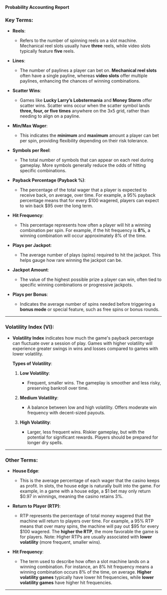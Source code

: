 **Probability Accounting Report**

### **Key Terms**:

- **Reels**:
  - Refers to the number of spinning reels on a slot machine. Mechanical reel slots usually have **three** reels, while video slots typically feature **five** reels.

- **Lines**:
  - The number of paylines a player can bet on. **Mechanical reel slots** often have a single payline, whereas **video slots** offer multiple paylines, enhancing the chances of winning combinations.

- **Scatter Wins**:
  - Games like **Lucky Larry’s Lobstermania** and **Money Storm** offer scatter wins. Scatter wins occur when the scatter symbol lands **three, four, or five times** anywhere on the 3x5 grid, rather than needing to align on a payline.

- **Min/Max Wager**:
  - This indicates the **minimum** and **maximum** amount a player can bet per spin, providing flexibility depending on their risk tolerance.

- **Symbols per Reel**:
  - The total number of symbols that can appear on each reel during gameplay. More symbols generally reduce the odds of hitting specific combinations.

- **Payback Percentage (Payback %)**:
  - The percentage of the total wager that a player is expected to receive back, on average, over time. For example, a 95% payback percentage means that for every $100 wagered, players can expect to win back $95 over the long term.

- **Hit Frequency**:
  - This percentage represents how often a player will hit a winning combination per spin. For example, if the hit frequency is **8%**, a winning combination will occur approximately 8% of the time.

- **Plays per Jackpot**:
  - The average number of plays (spins) required to hit the jackpot. This helps gauge how rare winning the jackpot can be.

- **Jackpot Amount**:
  - The value of the highest possible prize a player can win, often tied to specific winning combinations or progressive jackpots.

- **Plays per Bonus**:
  - Indicates the average number of spins needed before triggering a **bonus mode** or special feature, such as free spins or bonus rounds.

---

### **Volatility Index (VI)**:
- **Volatility Index** indicates how much the game's payback percentage can fluctuate over a session of play. Games with higher volatility will experience greater swings in wins and losses compared to games with lower volatility.

  **Types of Volatility**:
  
  1. **Low Volatility**: 
     - Frequent, smaller wins. The gameplay is smoother and less risky, preserving bankroll over time.
  
  2. **Medium Volatility**:
     - A balance between low and high volatility. Offers moderate win frequency with decent-sized payouts.
  
  3. **High Volatility**: 
     - Larger, less frequent wins. Riskier gameplay, but with the potential for significant rewards. Players should be prepared for longer dry spells.

---

### **Other Terms**:

- **House Edge**:
  - This is the average percentage of each wager that the casino keeps as profit. In slots, the house edge is naturally built into the game. For example, in a game with a house edge, a $1 bet may only return $0.97 in winnings, meaning the casino retains 3%.

- **Return to Player (RTP)**:
  - RTP represents the percentage of total money wagered that the machine will return to players over time. For example, a 95% RTP means that over many spins, the machine will pay out $95 for every $100 wagered. The **higher the RTP**, the more favorable the game is for players. Note: Higher RTPs are usually associated with **lower volatility** (more frequent, smaller wins).

- **Hit Frequency**:
  - The term used to describe how often a slot machine lands on a winning combination. For instance, an 8% hit frequency means a winning combination occurs 8% of the time, on average. **Higher volatility games** typically have lower hit frequencies, while **lower volatility games** have higher hit frequencies.

---
